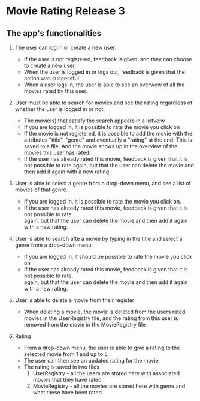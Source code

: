 # Movie Rating Release 3

## The app's functionalities

1. The user can log in or create a new user.
    - If the user is not registered, feedback is given, and they can choose to create a new user.
    - When the user is logged in or logs out, feedback is given that the action was successful.
    - When a user logs in, the user is able to see an overview of all the movies rated by this user.

2. User must be able to search for movies and see the rating regardless of whether the user is logged in or not.
    - The movie(s) that satisfy the search appears in a listveiw
    - If you are logged in, it is possible to rate the movie you click on
    - If the movie is not registered, it is possible to add the movie with the attributes "title", "genre" and eventually a "rating" at the end. This is saved to a file. And the movie shows up in the overview of the movies this user has rated.
    - If the user has already rated this movie, feedback is given that it is not possible to rate again, but that the user can delete the movie and then add it again with a new rating.

3. User is able to select a genre from a drop-down menu, and see a list of movies of that genre.
    - If you are logged in, it is possible to rate the movie you click on.
    - If the user has already rated this movie, feedback is given that it is not possible to rate.   
    again, but that the user can delete the movie and then add it again with a new rating.  

4. User is able to search afte a movie by typing in the title and select a genre from a drop-down menu
    - If you are logged in, it should be possible to rate the movie you click on
    - If the user has already rated this movie, feedback is given that it is not possible to rate.   
again, but that the user can delete the movie and then add it again with a new rating.  

5. User is able to delete a movie from their register
    - When deleting a movie, the movie is deleted from the users rated movies in the UserRegistry file, and the rating from this user is removed from the movie in the MovieRegistry file

6. Rating
    - From a drop-down menu, the user is able to give a rating to the selected movie from 1 and up to 5.
    - The user can then see an updated rating for the movie
    - The rating is saved in two files
        1. UserRegistry - all the users are stored here with associated movies that they have rated
        2. MovieRegistry - all the movies are stored here with genre and what these have been rated.

